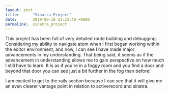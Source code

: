 ```yaml
---
layout: post
title:      "Sinatra Project"
date:       2019-06-18 21:23:40 +0000
permalink:  sinatra_project
---
```



This project has been full of very detailed route building and debugging. Considering my ability to navigate atom when I first began working within the editor environment, and now, I can see I have made major advancements in my understanding. That being said, it seems as if the advancement in understanding allows me to gain perspective on how much I still have to learn. It is as if you're in a foggy room and you find a door and beyond that door you can see just a bit further in the fog than before! 

I am excited to get to the rails section because I can see that it will give me an even clearer vantage point in relation to activerecord and sinatra. 
